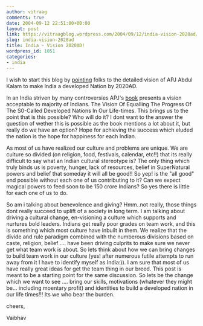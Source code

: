 ```yaml
---
author: vitraag
comments: true
date: 2004-09-12 22:51:00+00:00
layout: post
link: https://vitraagblog.wordpress.com/2004/09/12/india-vision-2020ad/
slug: india-vision-2020ad
title: India - Vision 2020AD!
wordpress_id: 1051
categories:
- india
---
```


I wish to start this blog by [pointing](http://www.abdulkalam.com/) folks to the detailed vision of APJ Abdul Kalam to make India a developed Nation by 2020AD.

In an India striven by many controversies APJ's [book](http://www.amazon.com/exec/obidos/tg/detail/-/0140278338/qid=1095029793/sr=1-1/ref=sr_1_1/103-6165539-0433429?v=glance&s=books) presents a vision acceptable to majority of Indians. The Vision Of Equalling The Progress Of The S0-Called Developed Nations In Our Life-times. This brings us to the point that is this possible? Who will do it? I dont want to the answer the question of wether this is possible as the book mentions a lot about it, but really do we have an option? Hope for achieving the success which eluded the nation is the hope for happiness for each Indian.

As most of us have realized our culture and problems are unique. We are culture so divided (on religion, food, festivals, calendar, etc!!) that its really difficult to say what an Indian cultural stereotype is? The only thing which truly binds us is poverty, hunger, lack of resources, belief in SuperNatural powers and belief that someday it will all be good!! So yep! is the "all good" end possible without each one of us contributing to it? Can we expect magical powers to feed soon to be 150 crore Indians? So yes there is little for each one of us to do.

So am i talking about benevolence and giving? Hmm..not really, those things dont really succeed to uplift of a society in long term. I am talking about driving a cultural change, en-visioning a culture which supports and nurtures bold leaders. Indians get really poor grades on team work, and this is something which most culture have inbuilt in them. We realize that the divide and rule paradigm combined with the numberous divisions based on caste, religion, belief .... have been driving culprits to make sure we never get what team work is about. So lets think about how we can bring changes to build team work in our culture (yes! after numerous futile attempts to run away from it I have to identify myself as India:)). I am sure that most of us have really great ideas for get the team thing in our breed. This post is meant to be a starting point for the same discussion. So lets be the change which we want to see .... bring our skills, motivations (whatever they might be... including moentary profit) and identities to build a developed nation in our life times!!! Its we who bear the burden.

cheers,

Vaibhav
